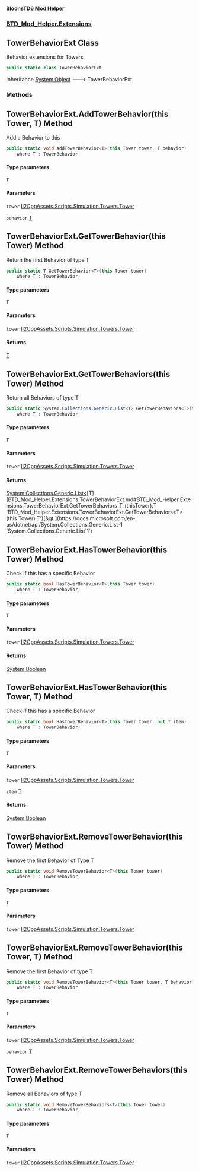 #### [BloonsTD6 Mod Helper](README.md 'README')
### [BTD_Mod_Helper.Extensions](README.md#BTD_Mod_Helper.Extensions 'BTD_Mod_Helper.Extensions')

## TowerBehaviorExt Class

Behavior extensions for Towers

```csharp
public static class TowerBehaviorExt
```

Inheritance [System.Object](https://docs.microsoft.com/en-us/dotnet/api/System.Object 'System.Object') &#129106; TowerBehaviorExt
### Methods

<a name='BTD_Mod_Helper.Extensions.TowerBehaviorExt.AddTowerBehavior_T_(thisTower,T)'></a>

## TowerBehaviorExt.AddTowerBehavior<T>(this Tower, T) Method

Add a Behavior to this

```csharp
public static void AddTowerBehavior<T>(this Tower tower, T behavior)
    where T : TowerBehavior;
```
#### Type parameters

<a name='BTD_Mod_Helper.Extensions.TowerBehaviorExt.AddTowerBehavior_T_(thisTower,T).T'></a>

`T`
#### Parameters

<a name='BTD_Mod_Helper.Extensions.TowerBehaviorExt.AddTowerBehavior_T_(thisTower,T).tower'></a>

`tower` [Il2CppAssets.Scripts.Simulation.Towers.Tower](https://docs.microsoft.com/en-us/dotnet/api/Il2CppAssets.Scripts.Simulation.Towers.Tower 'Il2CppAssets.Scripts.Simulation.Towers.Tower')

<a name='BTD_Mod_Helper.Extensions.TowerBehaviorExt.AddTowerBehavior_T_(thisTower,T).behavior'></a>

`behavior` [T](BTD_Mod_Helper.Extensions.TowerBehaviorExt.md#BTD_Mod_Helper.Extensions.TowerBehaviorExt.AddTowerBehavior_T_(thisTower,T).T 'BTD_Mod_Helper.Extensions.TowerBehaviorExt.AddTowerBehavior<T>(this Tower, T).T')

<a name='BTD_Mod_Helper.Extensions.TowerBehaviorExt.GetTowerBehavior_T_(thisTower)'></a>

## TowerBehaviorExt.GetTowerBehavior<T>(this Tower) Method

Return the first Behavior of type T

```csharp
public static T GetTowerBehavior<T>(this Tower tower)
    where T : TowerBehavior;
```
#### Type parameters

<a name='BTD_Mod_Helper.Extensions.TowerBehaviorExt.GetTowerBehavior_T_(thisTower).T'></a>

`T`
#### Parameters

<a name='BTD_Mod_Helper.Extensions.TowerBehaviorExt.GetTowerBehavior_T_(thisTower).tower'></a>

`tower` [Il2CppAssets.Scripts.Simulation.Towers.Tower](https://docs.microsoft.com/en-us/dotnet/api/Il2CppAssets.Scripts.Simulation.Towers.Tower 'Il2CppAssets.Scripts.Simulation.Towers.Tower')

#### Returns
[T](BTD_Mod_Helper.Extensions.TowerBehaviorExt.md#BTD_Mod_Helper.Extensions.TowerBehaviorExt.GetTowerBehavior_T_(thisTower).T 'BTD_Mod_Helper.Extensions.TowerBehaviorExt.GetTowerBehavior<T>(this Tower).T')

<a name='BTD_Mod_Helper.Extensions.TowerBehaviorExt.GetTowerBehaviors_T_(thisTower)'></a>

## TowerBehaviorExt.GetTowerBehaviors<T>(this Tower) Method

Return all Behaviors of type T

```csharp
public static System.Collections.Generic.List<T> GetTowerBehaviors<T>(this Tower tower)
    where T : TowerBehavior;
```
#### Type parameters

<a name='BTD_Mod_Helper.Extensions.TowerBehaviorExt.GetTowerBehaviors_T_(thisTower).T'></a>

`T`
#### Parameters

<a name='BTD_Mod_Helper.Extensions.TowerBehaviorExt.GetTowerBehaviors_T_(thisTower).tower'></a>

`tower` [Il2CppAssets.Scripts.Simulation.Towers.Tower](https://docs.microsoft.com/en-us/dotnet/api/Il2CppAssets.Scripts.Simulation.Towers.Tower 'Il2CppAssets.Scripts.Simulation.Towers.Tower')

#### Returns
[System.Collections.Generic.List&lt;](https://docs.microsoft.com/en-us/dotnet/api/System.Collections.Generic.List-1 'System.Collections.Generic.List`1')[T](BTD_Mod_Helper.Extensions.TowerBehaviorExt.md#BTD_Mod_Helper.Extensions.TowerBehaviorExt.GetTowerBehaviors_T_(thisTower).T 'BTD_Mod_Helper.Extensions.TowerBehaviorExt.GetTowerBehaviors<T>(this Tower).T')[&gt;](https://docs.microsoft.com/en-us/dotnet/api/System.Collections.Generic.List-1 'System.Collections.Generic.List`1')

<a name='BTD_Mod_Helper.Extensions.TowerBehaviorExt.HasTowerBehavior_T_(thisTower)'></a>

## TowerBehaviorExt.HasTowerBehavior<T>(this Tower) Method

Check if this has a specific Behavior

```csharp
public static bool HasTowerBehavior<T>(this Tower tower)
    where T : TowerBehavior;
```
#### Type parameters

<a name='BTD_Mod_Helper.Extensions.TowerBehaviorExt.HasTowerBehavior_T_(thisTower).T'></a>

`T`
#### Parameters

<a name='BTD_Mod_Helper.Extensions.TowerBehaviorExt.HasTowerBehavior_T_(thisTower).tower'></a>

`tower` [Il2CppAssets.Scripts.Simulation.Towers.Tower](https://docs.microsoft.com/en-us/dotnet/api/Il2CppAssets.Scripts.Simulation.Towers.Tower 'Il2CppAssets.Scripts.Simulation.Towers.Tower')

#### Returns
[System.Boolean](https://docs.microsoft.com/en-us/dotnet/api/System.Boolean 'System.Boolean')

<a name='BTD_Mod_Helper.Extensions.TowerBehaviorExt.HasTowerBehavior_T_(thisTower,T)'></a>

## TowerBehaviorExt.HasTowerBehavior<T>(this Tower, T) Method

Check if this has a specific Behavior

```csharp
public static bool HasTowerBehavior<T>(this Tower tower, out T item)
    where T : TowerBehavior;
```
#### Type parameters

<a name='BTD_Mod_Helper.Extensions.TowerBehaviorExt.HasTowerBehavior_T_(thisTower,T).T'></a>

`T`
#### Parameters

<a name='BTD_Mod_Helper.Extensions.TowerBehaviorExt.HasTowerBehavior_T_(thisTower,T).tower'></a>

`tower` [Il2CppAssets.Scripts.Simulation.Towers.Tower](https://docs.microsoft.com/en-us/dotnet/api/Il2CppAssets.Scripts.Simulation.Towers.Tower 'Il2CppAssets.Scripts.Simulation.Towers.Tower')

<a name='BTD_Mod_Helper.Extensions.TowerBehaviorExt.HasTowerBehavior_T_(thisTower,T).item'></a>

`item` [T](BTD_Mod_Helper.Extensions.TowerBehaviorExt.md#BTD_Mod_Helper.Extensions.TowerBehaviorExt.HasTowerBehavior_T_(thisTower,T).T 'BTD_Mod_Helper.Extensions.TowerBehaviorExt.HasTowerBehavior<T>(this Tower, T).T')

#### Returns
[System.Boolean](https://docs.microsoft.com/en-us/dotnet/api/System.Boolean 'System.Boolean')

<a name='BTD_Mod_Helper.Extensions.TowerBehaviorExt.RemoveTowerBehavior_T_(thisTower)'></a>

## TowerBehaviorExt.RemoveTowerBehavior<T>(this Tower) Method

Remove the first Behavior of Type T

```csharp
public static void RemoveTowerBehavior<T>(this Tower tower)
    where T : TowerBehavior;
```
#### Type parameters

<a name='BTD_Mod_Helper.Extensions.TowerBehaviorExt.RemoveTowerBehavior_T_(thisTower).T'></a>

`T`
#### Parameters

<a name='BTD_Mod_Helper.Extensions.TowerBehaviorExt.RemoveTowerBehavior_T_(thisTower).tower'></a>

`tower` [Il2CppAssets.Scripts.Simulation.Towers.Tower](https://docs.microsoft.com/en-us/dotnet/api/Il2CppAssets.Scripts.Simulation.Towers.Tower 'Il2CppAssets.Scripts.Simulation.Towers.Tower')

<a name='BTD_Mod_Helper.Extensions.TowerBehaviorExt.RemoveTowerBehavior_T_(thisTower,T)'></a>

## TowerBehaviorExt.RemoveTowerBehavior<T>(this Tower, T) Method

Remove the first Behavior of type T

```csharp
public static void RemoveTowerBehavior<T>(this Tower tower, T behavior)
    where T : TowerBehavior;
```
#### Type parameters

<a name='BTD_Mod_Helper.Extensions.TowerBehaviorExt.RemoveTowerBehavior_T_(thisTower,T).T'></a>

`T`
#### Parameters

<a name='BTD_Mod_Helper.Extensions.TowerBehaviorExt.RemoveTowerBehavior_T_(thisTower,T).tower'></a>

`tower` [Il2CppAssets.Scripts.Simulation.Towers.Tower](https://docs.microsoft.com/en-us/dotnet/api/Il2CppAssets.Scripts.Simulation.Towers.Tower 'Il2CppAssets.Scripts.Simulation.Towers.Tower')

<a name='BTD_Mod_Helper.Extensions.TowerBehaviorExt.RemoveTowerBehavior_T_(thisTower,T).behavior'></a>

`behavior` [T](BTD_Mod_Helper.Extensions.TowerBehaviorExt.md#BTD_Mod_Helper.Extensions.TowerBehaviorExt.RemoveTowerBehavior_T_(thisTower,T).T 'BTD_Mod_Helper.Extensions.TowerBehaviorExt.RemoveTowerBehavior<T>(this Tower, T).T')

<a name='BTD_Mod_Helper.Extensions.TowerBehaviorExt.RemoveTowerBehaviors_T_(thisTower)'></a>

## TowerBehaviorExt.RemoveTowerBehaviors<T>(this Tower) Method

Remove all Behaviors of type T

```csharp
public static void RemoveTowerBehaviors<T>(this Tower tower)
    where T : TowerBehavior;
```
#### Type parameters

<a name='BTD_Mod_Helper.Extensions.TowerBehaviorExt.RemoveTowerBehaviors_T_(thisTower).T'></a>

`T`
#### Parameters

<a name='BTD_Mod_Helper.Extensions.TowerBehaviorExt.RemoveTowerBehaviors_T_(thisTower).tower'></a>

`tower` [Il2CppAssets.Scripts.Simulation.Towers.Tower](https://docs.microsoft.com/en-us/dotnet/api/Il2CppAssets.Scripts.Simulation.Towers.Tower 'Il2CppAssets.Scripts.Simulation.Towers.Tower')